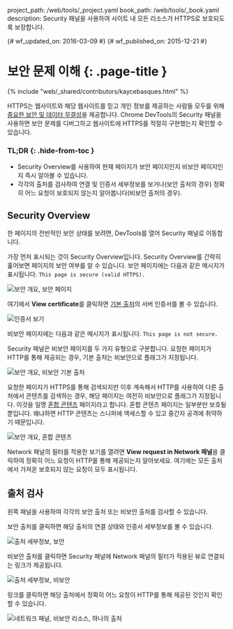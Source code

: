 project_path: /web/tools/_project.yaml
book_path: /web/tools/_book.yaml
description: Security 패널을 사용하여 사이트 내 모든 리소스가 HTTPS로 보호되도록 보장합니다.

{# wf_updated_on: 2016-03-09 #}
{# wf_published_on: 2015-12-21 #}

# 보안 문제 이해 {: .page-title }

{% include "web/_shared/contributors/kaycebasques.html" %}

HTTPS는 웹사이트와 해당 웹사이트를 믿고 개인 정보를 제공하는
사람들 모두를 위해 [중요한 보안 및 데이터 무결성][why-https]을 제공합니다.
Chrome DevTools의 Security 패널을 사용하면
보안 문제를 디버그하고 웹사이트에
HTTPS를 적절히 구현했는지 확인할 수 있습니다.

### TL;DR {: .hide-from-toc }

- Security Overview를 사용하여 현재 페이지가 보안 페이지인지 비보안 페이지인지 즉시 알아볼 수 있습니다.
- 각각의 출처를 검사하여 연결 및 인증서 세부정보를 보거나(보안 출처의 경우) 정확히 어느 요청이 보호되지 않는지 알아봅니다(비보안 출처의 경우).

## Security Overview

한 페이지의 전반적인 보안 상태를 보려면, DevTools를 열어
Security 패널로 이동합니다.

가장 먼저 표시되는 것이 Security Overview입니다.
Security Overview를 간략히 훑어보면 페이지의 보안 여부를 알 수 있습니다. 보안 페이지에는
다음과 같은 메시지가 표시됩니다. `This page is secure (valid HTTPS).`

![보안 개요, 보안 페이지](images/overview-secure.png)

여기에서 **View certificate**를 클릭하면
[기본 출처](https://en.wikipedia.org/wiki/Same-origin_policy)의 서버 인증서를 볼 수 있습니다.

![인증서 보기](images/view-certificate.png)

비보안 페이지에는 다음과 같은 메시지가 표시됩니다. `This page is not secure.`

Security 패널은 비보안 페이지를 두 가지 유형으로 구분합니다.
요청한 페이지가 HTTP를 통해 제공되는 경우, 기본 출처는
비보안으로 플래그가 지정됩니다.

![보안 개요, 비보안 기본 출처](images/overview-non-secure.png)

요청한 페이지가 HTTPS를 통해 검색되지만 이후 계속해서 HTTP를 사용하여
다른 출처에서 콘텐츠를 검색하는 경우, 해당 페이지는 여전히 비보안으로
플래그가 지정됩니다. 이것을 일명 [혼합 콘텐츠][mixed-content]
페이지라고 합니다. 혼합 콘텐츠 페이지는 일부분만 보호될 뿐입니다. 왜냐하면 HTTP
콘텐츠는 스니퍼에 액세스할 수 있고 중간자 공격에 취약하기 때문입니다.

![보안 개요, 혼합 콘텐츠](images/overview-mixed.png)

Network
패널의 필터를 적용한 보기를 열려면 **View request in Network 패널**을 클릭하여 정확히 어느 요청이 HTTP를 통해 제공되는지 알아보세요. 여기에는
모든 출처에서 가져온 보호되지 않는 요청이 모두 표시됩니다.

## 출처 검사

왼쪽 패널을 사용하여 각각의 보안 출처 또는 비보안 출처를 검사할 수 있습니다.

보안 출처를 클릭하면 해당 출처의 연결 상태와 인증서 세부정보를
볼 수 있습니다.

![출처 세부정보, 보안](images/origin-detail-secure.png)

비보안 출처를 클릭하면 Security 패널에 Network 패널의 필터가 적용된 뷰로 연결되는 링크가 제공됩니다.

![출처 세부정보, 비보안](images/origin-detail-non-secure.png)

링크를 클릭하면 해당 출처에서 정확히 어느 요청이
HTTP를 통해 제공된 것인지 확인할 수 있습니다.

![네트워크 패널, 비보안 리소스, 하나의 출처](images/network-one.png)

[mixed-content]: https://developers.google.com/web/fundamentals/security/prevent-mixed-content/what-is-mixed-content
[why-https]: https://developers.google.com/web/fundamentals/security/encrypt-in-transit/why-https
